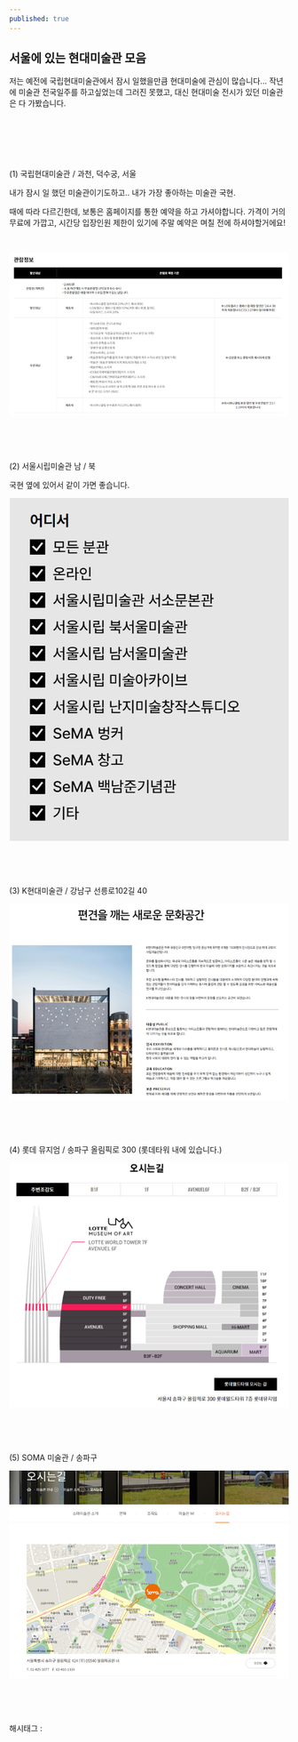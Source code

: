```yaml
---
published: true
---
```

## 서울에 있는 현대미술관 모음

저는 예전에 국립현대미술관에서 잠시 일했을만큼 현대미술에 관심이 많습니다... 작년에 미술관 전국일주를 하고싶었는데 그러진 못했고, 대신 현대미술 전시가 있던 미술관은 다 가봤습니다.

​

​

​

(1) 국립현대미술관 / 과천, 덕수궁, 서울

내가 잠시 일 했던 미술관이기도하고.. 내가 가장 좋아하는 미술관 국현.

때에 따라 다르긴한데, 보통은 홈페이지를 통한 예약을 하고 가셔야합니다. 가격이 거의 무료에 가깝고, 시간당 입장인원 제한이 있기에 주말 예약은 며칠 전에 하셔야할거에요!

​

![0](/assets/img/223076503409/0.png)

​

​

(2) 서울시립미술관 남 / 북 

국현 옆에 있어서 같이 가면 좋습니다.

![1](/assets/img/223076503409/1.png)

​

​

(3) K현대미술관 / 강남구 선릉로102길 40

![2](/assets/img/223076503409/2.png)

​

​

(4) 롯데 뮤지엄 / 송파구 올림픽로 300 (롯데타워 내에 있습니다.)

![3](/assets/img/223076503409/3.png)

​

​

(5) SOMA 미술관 / 송파구

![4](/assets/img/223076503409/4.png)

​

​

 해시태그 : 